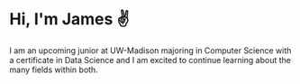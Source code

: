 # Hi, I'm James ✌️

I am an upcoming junior at UW-Madison majoring in Computer Science with a certificate in Data Science and I am excited to continue learning about the many fields within both.


